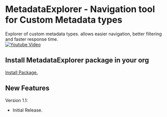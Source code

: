 # MetadataExplorer - Navigation tool for Custom Metadata types
Explorer of custom metadata types. allows easier navigation, better filtering and faster response time.<br/>
[![Youtube Video](https://img.youtube.com/vi/wbqQV7vsEvU/0.jpg)](https://www.youtube.com/watch?v=wbqQV7vsEvU)

Install MetadataExplorer package in your org
-------------
<a href="https://login.salesforce.com/packaging/installPackage.apexp?p0=04t4L000000Yacu">
Install Package.
</a>

New Features
-------------
Version 1.1:<br/>
* Initial Release.
